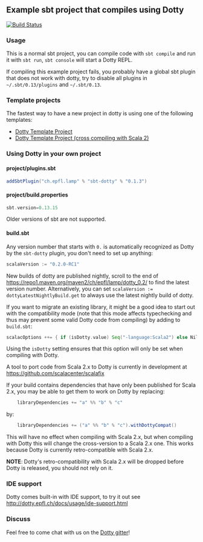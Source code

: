 ## Example sbt project that compiles using Dotty

[![Build Status](https://travis-ci.org/lampepfl/dotty-example-project.svg?branch=master)](https://travis-ci.org/lampepfl/dotty-example-project)

### Usage

This is a normal sbt project, you can compile code with `sbt compile` and run it
with `sbt run`, `sbt console` will start a Dotty REPL.

If compiling this example project fails, you probably have a global sbt plugin
that does not work with dotty, try to disable all plugins in
`~/.sbt/0.13/plugins` and `~/.sbt/0.13`.

### Template projects
The fastest way to have a new project in dotty is using one of the following templates:
*  [Dotty Template Project](https://github.com/lampepfl/dotty.g8)
*  [Dotty Template Project (cross compiling with Scala 2)](https://github.com/lampepfl/dotty-cross.g8)

### Using Dotty in your own project

#### project/plugins.sbt
```scala
addSbtPlugin("ch.epfl.lamp" % "sbt-dotty" % "0.1.3")
```

#### project/build.properties
```scala
sbt.version=0.13.15
```

Older versions of sbt are not supported.


#### build.sbt
Any version number that starts with `0.` is automatically recognized as Dotty by
the `sbt-dotty` plugin, you don't need to set up anything:

```scala
scalaVersion := "0.2.0-RC1"
```

New builds of dotty are published nightly, scroll to the end of
https://repo1.maven.org/maven2/ch/epfl/lamp/dotty_0.2/ to find the latest version
number. Alternatively, you can set `scalaVersion := dottyLatestNightlyBuild.get`
to always use the latest nightly build of dotty.

If you want to migrate an existing library, it might be a good idea to start out
with the compatibility mode (note that this mode affects typechecking and thus
may prevent some valid Dotty code from compiling) by adding to `build.sbt`:

```scala
scalacOptions ++= { if (isDotty.value) Seq("-language:Scala2") else Nil }
```

Using the `isDotty` setting ensures that this option will only be set when
compiling with Dotty.

A tool to port code from Scala 2.x to Dotty is currently in development at
https://github.com/scalacenter/scalafix

If your build contains dependencies that have only been published for Scala 2.x,
you may be able to get them to work on Dotty by replacing:

```scala
    libraryDependencies += "a" %% "b" % "c"
```

by:

```scala
    libraryDependencies += ("a" %% "b" % "c").withDottyCompat()
```

This will have no effect when compiling with Scala 2.x, but when compiling
with Dotty this will change the cross-version to a Scala 2.x one. This
works because Dotty is currently retro-compatible with Scala 2.x.

**NOTE**: Dotty's retro-compatibility with Scala 2.x will be dropped before
Dotty is released, you should not rely on it.

### IDE support

Dotty comes built-in with IDE support, to try it out see
http://dotty.epfl.ch/docs/usage/ide-support.html

### Discuss

Feel free to come chat with us on the
[Dotty gitter](http://gitter.im/lampepfl/dotty)!
